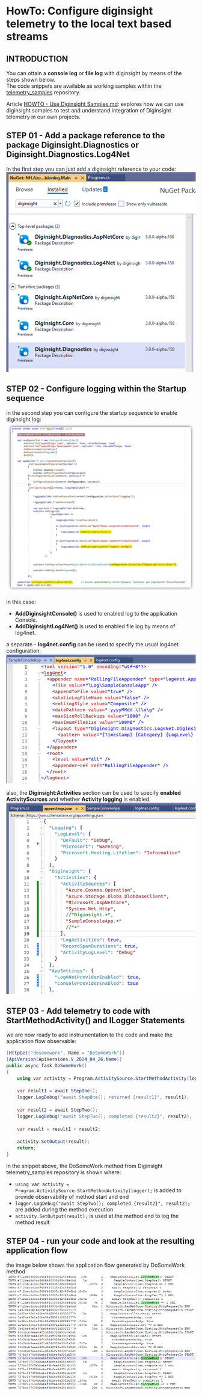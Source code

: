 # HowTo: Configure diginsight telemetry to the local text based streams

## INTRODUCTION 
You can ottain a __console log__ or __file log__ with diginsight by means of the steps shown below.<br>
The code snippets are available as working samples within the [telemetry_samples](https://github.com/diginsight/telemetry_samples) repository.

Article [HOWTO - Use Diginsight Samples.md](<../04. HowTo Use Diginsight Samples/HOWTO - Use Diginsight Samples.md>): explores how we can use diginsight samples to test and understand integration of Diginsight telemetry in our own projects.

## STEP 01 - Add a package reference to the package __Diginsight.Diagnostics__ or __Diginsight.Diagnostics.Log4Net__
In the first step you can just add a diginsight reference to your code:<br>
![Alt text](<004.01 STEP1 - add reference.png>)

## STEP 02 - Configure logging within the Startup sequence
in the second step you can configure the startup sequence to enable  diginsight log:
![alt text](<004.02b STEP - configure logging.png>)

in this case: 
- __AddDiginsightConsole()__ is used to enabled log to the application Console.
- __AddDiginsightLog4Net()__ is used to enabled file log by means of log4net.

a separate - __log4net.config__ can be used to specify the usual log4net configuration:
![alt text](<004.03 Log4Net configuration file.png>)

also, the __Diginsight:Activities__ section can be used to specify __enabled ActivitySources__ and whether __Activity logging__ is enabled. <br>
![alt text](<004.04 DiginsightActivities configuration.png>)

## STEP 03 - Add telemetry to code with __StartMethodActivity()__ and __ILogger Statements__
we are now ready to add instrumentation to the code and make the application flow observable:
```c#
[HttpGet("dosomework", Name = "DoSomeWork")]
[ApiVersion(ApiVersions.V_2024_04_26.Name)]
public async Task DoSomeWork()
{
    using var activity = Program.ActivitySource.StartMethodActivity(logger); 

    var result1 = await StepOne();
    logger.LogDebug("await StepOne(); returned {result1}", result1);

    var result2 = await StepTwo();
    logger.LogDebug("await StepTwo(); completed {result2}", result2);

    var result = result1 + result2;

    activity.SetOutput(result);
    return;
}
```
in the snippet above, the DoSomeWork method from Diginsight telemetry_samples repository is shown where:
- `using var activity = Program.ActivitySource.StartMethodActivity(logger);` is added to provide observability of method start and end
- `logger.LogDebug("await StepTwo(); completed {result2}", result2);` are added during the method execution
- `activity.SetOutput(result);` is used at the method end to log the method result

## STEP 04 - run your code and look at the resulting application flow 
the image below shows the application flow generated by DoSomeWork method 
![alt text](<004.06 View application flow.png>)